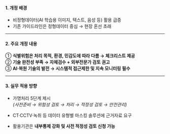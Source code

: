 #### 1. 개정 배경

- 비정형데이터(AI 학습용 이미지, 텍스트, 음성 등) 활용 급증
- 기존 가이드라인은 정형데이터 중심 → 현장 혼선 초래
    

---

#### 2. 주요 개정 내용

① **식별위험은 처리 목적, 환경, 민감도에 따라 다름 → 체크리스트 제공**  
② **기술 완전성 부족 → 자체검수 + 외부전문가 검토 권고**  
③ **AI·복원 기술의 발전 → 시스템적 접근제한 및 지속 모니터링 필수**

---

#### 3. 실무 적용 방향

- 가명처리 5단계 제시  
    _(사전준비 → 위험성 검토 → 처리 → 적정성 검토 → 안전관리)_
    
- CT·CCTV·녹취 등 데이터 유형별 마스킹 솔루션에 근거자료 요구
    
- 활용기관은 **내부통제 강화 및 사전 적정성 검토 신청 가능**